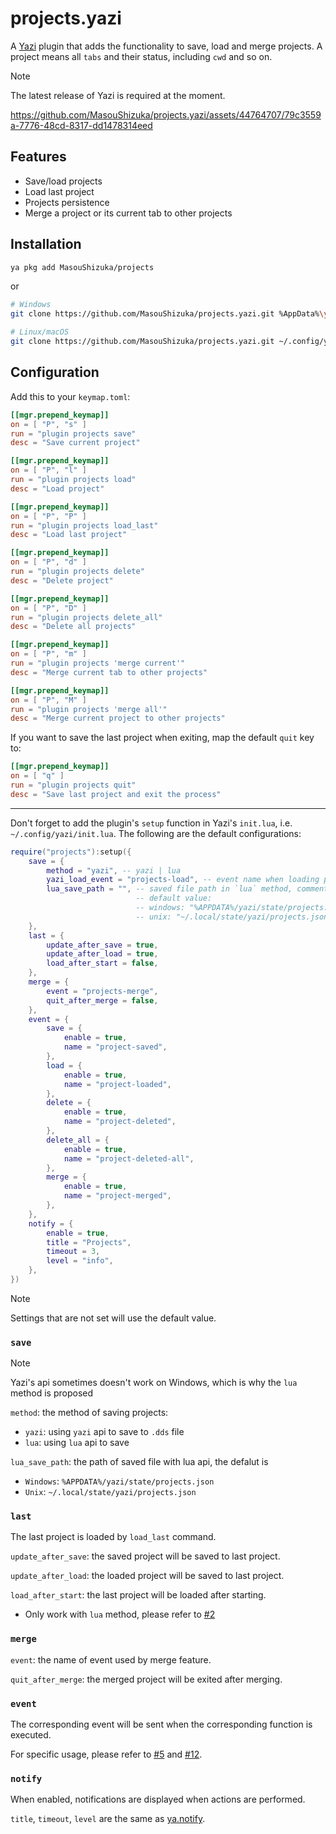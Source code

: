 # projects.yazi

A [Yazi](https://github.com/sxyazi/yazi) plugin that adds the functionality to save, load and merge projects.
A project means all `tabs` and their status, including `cwd` and so on.

> [!NOTE]
> The latest release of Yazi is required at the moment.

https://github.com/MasouShizuka/projects.yazi/assets/44764707/79c3559a-7776-48cd-8317-dd1478314eed

## Features

- Save/load projects
- Load last project
- Projects persistence
- Merge a project or its current tab to other projects

## Installation

```sh
ya pkg add MasouShizuka/projects
```

or

```sh
# Windows
git clone https://github.com/MasouShizuka/projects.yazi.git %AppData%\yazi\config\plugins\projects.yazi

# Linux/macOS
git clone https://github.com/MasouShizuka/projects.yazi.git ~/.config/yazi/plugins/projects.yazi
```

## Configuration

Add this to your `keymap.toml`:

```toml
[[mgr.prepend_keymap]]
on = [ "P", "s" ]
run = "plugin projects save"
desc = "Save current project"

[[mgr.prepend_keymap]]
on = [ "P", "l" ]
run = "plugin projects load"
desc = "Load project"

[[mgr.prepend_keymap]]
on = [ "P", "P" ]
run = "plugin projects load_last"
desc = "Load last project"

[[mgr.prepend_keymap]]
on = [ "P", "d" ]
run = "plugin projects delete"
desc = "Delete project"

[[mgr.prepend_keymap]]
on = [ "P", "D" ]
run = "plugin projects delete_all"
desc = "Delete all projects"

[[mgr.prepend_keymap]]
on = [ "P", "m" ]
run = "plugin projects 'merge current'"
desc = "Merge current tab to other projects"

[[mgr.prepend_keymap]]
on = [ "P", "M" ]
run = "plugin projects 'merge all'"
desc = "Merge current project to other projects"
```

If you want to save the last project when exiting, map the default `quit` key to:

```toml
[[mgr.prepend_keymap]]
on = [ "q" ]
run = "plugin projects quit"
desc = "Save last project and exit the process"
```

---

Don't forget to add the plugin's `setup` function in Yazi's `init.lua`, i.e. `~/.config/yazi/init.lua`.
The following are the default configurations:

```lua
require("projects"):setup({
    save = {
        method = "yazi", -- yazi | lua
        yazi_load_event = "projects-load", -- event name when loading projects in `yazi` method
        lua_save_path = "", -- saved file path in `lua` method, comment out or assign explicitly
                            -- default value:
                            -- windows: "%APPDATA%/yazi/state/projects.json"
                            -- unix: "~/.local/state/yazi/projects.json"
    },
    last = {
        update_after_save = true,
        update_after_load = true,
        load_after_start = false,
    },
    merge = {
        event = "projects-merge",
        quit_after_merge = false,
    },
    event = {
        save = {
            enable = true,
            name = "project-saved",
        },
        load = {
            enable = true,
            name = "project-loaded",
        },
        delete = {
            enable = true,
            name = "project-deleted",
        },
        delete_all = {
            enable = true,
            name = "project-deleted-all",
        },
        merge = {
            enable = true,
            name = "project-merged",
        },
    },
    notify = {
        enable = true,
        title = "Projects",
        timeout = 3,
        level = "info",
    },
})
```

> [!NOTE]
> Settings that are not set will use the default value.

### `save`

> [!NOTE]
> Yazi's api sometimes doesn't work on Windows, which is why the `lua` method is proposed

`method`: the method of saving projects:
- `yazi`: using `yazi` api to save to `.dds` file
- `lua`: using `lua` api to save

`lua_save_path`: the path of saved file with lua api, the defalut is
- `Windows`: `%APPDATA%/yazi/state/projects.json`
- `Unix`: `~/.local/state/yazi/projects.json`

### `last`

The last project is loaded by `load_last` command.

`update_after_save`: the saved project will be saved to last project.

`update_after_load`: the loaded project will be saved to last project.

`load_after_start`: the last project will be loaded after starting.
- Only work with `lua` method, please refer to [#2](https://github.com/MasouShizuka/projects.yazi/issues/2)

### `merge`

`event`: the name of event used by merge feature.

`quit_after_merge`: the merged project will be exited after merging.

### `event`

The corresponding event will be sent when the corresponding function is executed.

For specific usage, please refer to [#5](https://github.com/MasouShizuka/projects.yazi/issues/5) and [#12](https://github.com/MasouShizuka/projects.yazi/issues/12).

### `notify`

When enabled, notifications are displayed when actions are performed.

`title`, `timeout`, `level` are the same as [ya.notify](https://yazi-rs.github.io/docs/plugins/utils/#ya.notify).
